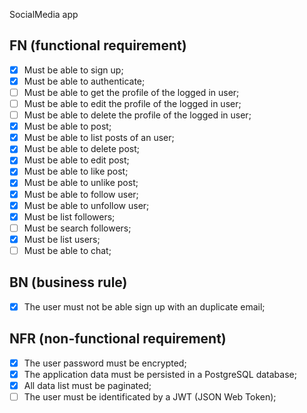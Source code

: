 SocialMedia app

## FN (functional requirement)

- [x] Must be able to sign up;
- [x] Must be able to authenticate;
- [ ] Must be able to get the profile of the logged in user;
- [ ] Must be able to edit the profile of the logged in user;
- [ ] Must be able to delete the profile of the logged in user;
- [x] Must be able to post;
- [x] Must be able to list posts of an user;
- [x] Must be able to delete post;
- [x] Must be able to edit post;
- [x] Must be able to like post;
- [x] Must be able to unlike post;
- [x] Must be able to follow user;
- [x] Must be able to unfollow user;
- [x] Must be list followers;
- [ ] Must be search followers;
- [x] Must be list users;
- [ ] Must be able to chat;

## BN (business rule)
- [x] The user must not be able sign up with an duplicate email;

## NFR (non-functional requirement)
- [x] The user password must be encrypted;
- [x] The application data must be persisted in a PostgreSQL database;
- [x] All data list must be paginated;
- [ ] The user must be identificated by a JWT (JSON Web Token);

